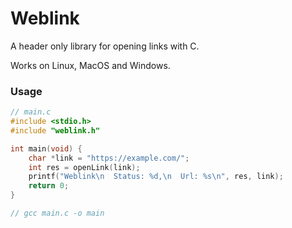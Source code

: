 # Weblink

A header only library for opening links with C.

Works on Linux, MacOS and Windows.

### Usage
```C
// main.c
#include <stdio.h>
#include "weblink.h"

int main(void) {
	char *link = "https://example.com/";
	int res = openLink(link);
	printf("Weblink\n  Status: %d,\n  Url: %s\n", res, link);
	return 0;
}

// gcc main.c -o main
```
